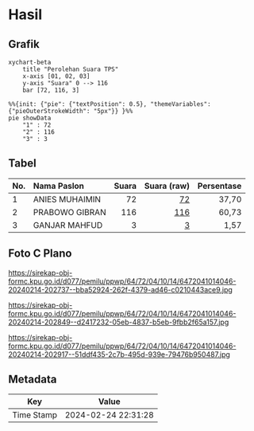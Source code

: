 # Hasil

## Grafik

```mermaid
xychart-beta
    title "Perolehan Suara TPS"
    x-axis [01, 02, 03]
    y-axis "Suara" 0 --> 116
    bar [72, 116, 3]
```

```mermaid
%%{init: {"pie": {"textPosition": 0.5}, "themeVariables": {"pieOuterStrokeWidth": "5px"}} }%%
pie showData
    "1" : 72
    "2" : 116
    "3" : 3
```

## Tabel

| No. | Nama Paslon    | Suara | Suara (raw) | Persentase |
|:--- |:-------------- | -----:| -----------:| ----------:|
| 1   | ANIES MUHAIMIN | 72    | [72][p-1]   | 37,70      |
| 2   | PRABOWO GIBRAN | 116   | [116][p-2]  | 60,73      |
| 3   | GANJAR MAHFUD  | 3     | [3][p-3]    | 1,57       |


[p-1]: https://github.com/gigit-pemilu/pemilu-2024-64-kalimantan-timur/blob/main/pilpres/hitung-suara/sub/64-kalimantan-timur/sub/72-kota-samarinda/sub/04-samarinda-ilir/sub/1014-pelita/sub/046-tps/sub/paslon-1.txt
[p-2]: https://github.com/gigit-pemilu/pemilu-2024-64-kalimantan-timur/blob/main/pilpres/hitung-suara/sub/64-kalimantan-timur/sub/72-kota-samarinda/sub/04-samarinda-ilir/sub/1014-pelita/sub/046-tps/sub/paslon-2.txt
[p-3]: https://github.com/gigit-pemilu/pemilu-2024-64-kalimantan-timur/blob/main/pilpres/hitung-suara/sub/64-kalimantan-timur/sub/72-kota-samarinda/sub/04-samarinda-ilir/sub/1014-pelita/sub/046-tps/sub/paslon-3.txt

## Foto C Plano

https://sirekap-obj-formc.kpu.go.id/d077/pemilu/ppwp/64/72/04/10/14/6472041014046-20240214-202737--bba52924-262f-4379-ad46-c0210443ace9.jpg

https://sirekap-obj-formc.kpu.go.id/d077/pemilu/ppwp/64/72/04/10/14/6472041014046-20240214-202849--d2417232-05eb-4837-b5eb-9fbb2f65a157.jpg

https://sirekap-obj-formc.kpu.go.id/d077/pemilu/ppwp/64/72/04/10/14/6472041014046-20240214-202917--51ddf435-2c7b-495d-939e-79476b950487.jpg


## Metadata

| Key        | Value               |
| ---------- | ------------------- |
| Time Stamp | 2024-02-24 22:31:28 |



